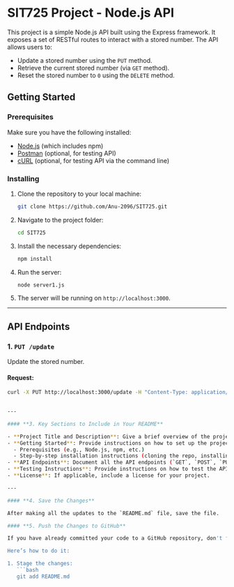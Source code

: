 # SIT725 Project - Node.js API

This project is a simple Node.js API built using the Express framework. It exposes a set of RESTful routes to interact with a stored number. The API allows users to:

- Update a stored number using the `PUT` method.
- Retrieve the current stored number (via `GET` method).
- Reset the stored number to `0` using the `DELETE` method.

## Getting Started

### Prerequisites

Make sure you have the following installed:

- [Node.js](https://nodejs.org/) (which includes npm)
- [Postman](https://www.postman.com/) (optional, for testing API)
- [cURL](https://curl.se/) (optional, for testing API via the command line)

### Installing

1. Clone the repository to your local machine:
    ```bash
    git clone https://github.com/Anu-2096/SIT725.git
    ```

2. Navigate to the project folder:
    ```bash
    cd SIT725
    ```

3. Install the necessary dependencies:
    ```bash
    npm install
    ```

4. Run the server:
    ```bash
    node server1.js
    ```

5. The server will be running on `http://localhost:3000`.

---

## API Endpoints

### 1. `PUT /update`

Update the stored number.

#### Request:
```bash
curl -X PUT http://localhost:3000/update -H "Content-Type: application/json" -d "{\"num1\": 10}"
 

---

#### **3. Key Sections to Include in Your README**

- **Project Title and Description**: Give a brief overview of the project and what it does.
- **Getting Started**: Provide instructions on how to set up the project locally.
  - Prerequisites (e.g., Node.js, npm, etc.)
  - Step-by-step installation instructions (cloning the repo, installing dependencies, running the server).
- **API Endpoints**: Document all the API endpoints (`GET`, `POST`, `PUT`, `DELETE`) you’ve created, along with their usage.
- **Testing Instructions**: Provide instructions on how to test the API, including examples using **Postman** and **cURL**.
- **License**: If applicable, include a license for your project.

---

#### **4. Save the Changes**

After making all the updates to the `README.md` file, save the file.

#### **5. Push the Changes to GitHub**

If you have already committed your code to a GitHub repository, don't forget to push the updated `README.md` to your remote repository.

Here’s how to do it:

1. Stage the changes:
   ```bash
   git add README.md
